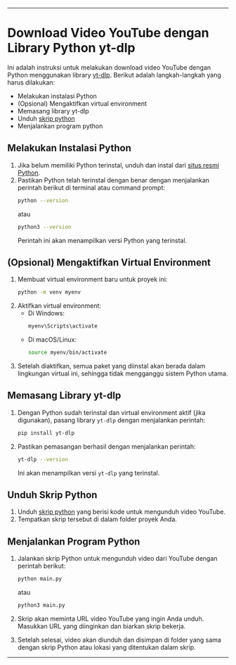 
---

# Download Video YouTube dengan Library Python yt-dlp

Ini adalah instruksi untuk melakukan download video YouTube dengan Python menggunakan library [yt-dlp](https://pypi.org/project/yt-dlp/). Berikut adalah langkah-langkah yang harus dilakukan:

- Melakukan instalasi Python
- (Opsional) Mengaktifkan virtual environment
- Memasang library yt-dlp
- Unduh [skrip python](./main.py)
- Menjalankan program python

## Melakukan Instalasi Python
1. Jika belum memiliki Python terinstal, unduh dan instal dari [situs resmi Python](https://www.python.org/downloads/).
2. Pastikan Python telah terinstal dengan benar dengan menjalankan perintah berikut di terminal atau command prompt:
    ```bash
    python --version
    ```
   atau
    ```bash
    python3 --version
    ```
   Perintah ini akan menampilkan versi Python yang terinstal.

## (Opsional) Mengaktifkan Virtual Environment
1. Membuat virtual environment baru untuk proyek ini:
    ```bash
    python -m venv myenv
    ```
2. Aktifkan virtual environment:
    - Di Windows:
        ```bash
        myenv\Scripts\activate
        ```
    - Di macOS/Linux:
        ```bash
        source myenv/bin/activate
        ```
3. Setelah diaktifkan, semua paket yang diinstal akan berada dalam lingkungan virtual ini, sehingga tidak mengganggu sistem Python utama.

## Memasang Library yt-dlp
1. Dengan Python sudah terinstal dan virtual environment aktif (jika digunakan), pasang library `yt-dlp` dengan menjalankan perintah:
    ```bash
    pip install yt-dlp
    ```
2. Pastikan pemasangan berhasil dengan menjalankan perintah:
    ```bash
    yt-dlp --version
    ```
   Ini akan menampilkan versi `yt-dlp` yang terinstal.

## Unduh Skrip Python
1. Unduh [skrip python](./main.py) yang berisi kode untuk mengunduh video YouTube.
2. Tempatkan skrip tersebut di dalam folder proyek Anda.

## Menjalankan Program Python
1. Jalankan skrip Python untuk mengunduh video dari YouTube dengan perintah berikut:
    ```bash
    python main.py
    ```
   atau
    ```bash
    python3 main.py
    ```
2. Skrip akan meminta URL video YouTube yang ingin Anda unduh. Masukkan URL yang diinginkan dan biarkan skrip bekerja.

3. Setelah selesai, video akan diunduh dan disimpan di folder yang sama dengan skrip Python atau lokasi yang ditentukan dalam skrip.

---
